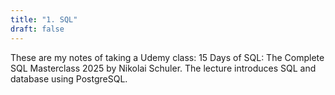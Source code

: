 ```yaml
---
title: "1. SQL"
draft: false
---
```


These are my notes of taking a Udemy class: 15 Days of SQL: The Complete SQL Masterclass 2025 by Nikolai Schuler. 
The lecture introduces SQL and database using PostgreSQL.